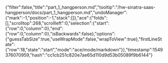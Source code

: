 {"filter":false,"title":"part_1_hangperson.md","tooltip":"/hw-sinatra-saas-hangperson/docs/part_1_hangperson.md","undoManager":{"mark":-1,"position":-1,"stack":[]},"ace":{"folds":[],"scrolltop":268,"scrollleft":0,"selection":{"start":{"row":0,"column":0},"end":{"row":0,"column":0},"isBackwards":false},"options":{"guessTabSize":true,"useWrapMode":false,"wrapToView":true},"firstLineState":{"row":18,"state":"start","mode":"ace/mode/markdown"}},"timestamp":1549376070959,"hash":"cc1cb251c820e7ae65d110d9d53b05089f9b6144"}